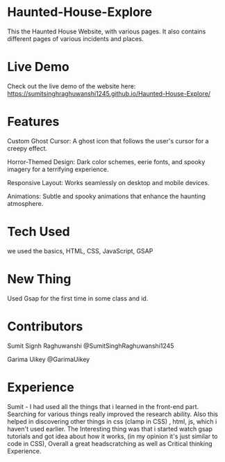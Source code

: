 # Haunted-House-Explore
This the Haunted House Website, with various pages. It also contains different pages of various incidents and places.

# Live Demo
Check out the live demo of the website here: https://sumitsinghraghuwanshi1245.github.io/Haunted-House-Explore/

# Features 

Custom Ghost Cursor: A ghost icon that follows the user's cursor for a creepy effect.

Horror-Themed Design: Dark color schemes, eerie fonts, and spooky imagery for a terrifying experience.

Responsive Layout: Works seamlessly on desktop and mobile devices.

Animations: Subtle and spooky animations that enhance the haunting atmosphere.


# Tech Used 
we used the basics, 
HTML, CSS, JavaScript, GSAP

# New Thing 
Used Gsap for the first time in some class and id.

# Contributors

Sumit Signh Raghuwanshi           @SumitSinghRaghuwanshi1245

Garima Uikey                      @GarimaUikey

# Experience

Sumit - I had used all the things that i learned in the front-end part. Searching for various things really improved the research ability. Also this helped in discovering other things in css (clamp in CSS) , html, js, which i haven't used earlier. The Interesting thing was that i started watch gsap tutorials and got idea about how it works, (in my opinion it's just similar to code in CSS), Overall a great headscratching as well as Critical thinking Experience. 

